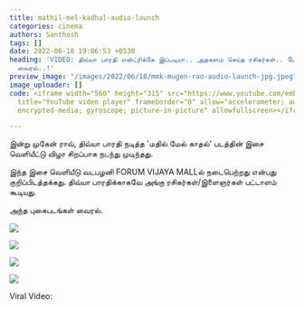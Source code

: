 ```yaml
---
title: mathil-mel-kadhal-audio-launch
categories: cinema
authors: Santhosh
tags: []
date: 2022-06-18 19:06:53 +0530
heading: 'VIDEO: திவ்யா பாரதி என்ட்ரிக்கே இப்படியா.. அதகளம் செய்த ரசிகர்கள்.. போட்டோஸ்
  வைரல்..!'
preview_image: "/images/2022/06/18/mmk-mugen-rao-audio-launch-jpg.jpeg"
image_uploader: []
code: <iframe width="560" height="315" src="https://www.youtube.com/embed/2pUb_BAVPZc"
  title="YouTube video player" frameborder="0" allow="accelerometer; autoplay; clipboard-write;
  encrypted-media; gyroscope; picture-in-picture" allowfullscreen></iframe>

---
```

இன்று முகேன் ராவ், திவ்யா பாரதி நடித்த 'மதில் மேல் காதல்' படத்தின் இசை வெளியீட்டு விழா சிறப்பாக நடந்து முடிந்தது.

இந்த இசை வெளியீடு வடபழனி FORUM VIJAYA MALLல் நடைபெற்றது என்பது குறிப்பிடத்தக்கது. திவ்யா பாரதிக்காகவே அங்கு ரசிகர்கள்/இளைஞர்கள் பட்டாளம் கூடியது.

அந்த புகைபடங்கள் வைரல்.

![](/images/2022/06/18/db-mmp-3-jpg.jpeg)

![](/images/2022/06/18/db-mmp-1-jpg.jpeg)

![](/images/2022/06/18/db-mmp-2-jpg.jpeg)

![](/images/2022/06/18/db-mmp-4-jpg.jpeg)

Viral Video:
